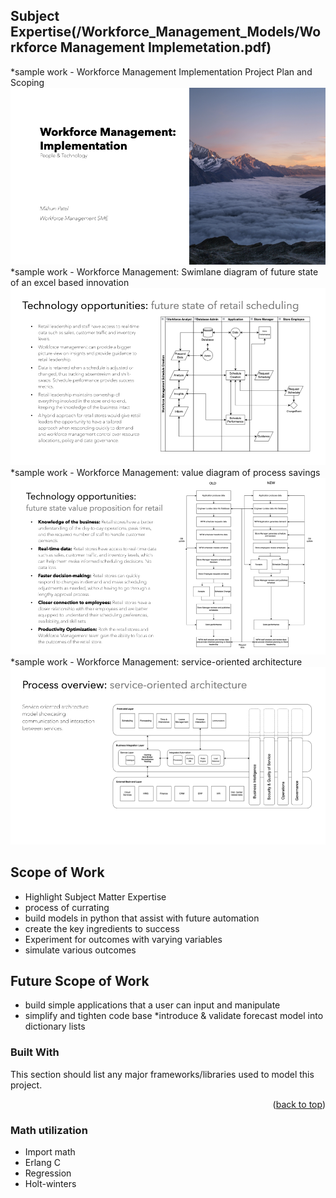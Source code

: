 ## Subject Expertise(/Workforce_Management_Models/Workforce Management Implemetation.pdf) ##
*sample work - Workforce Management Implementation Project Plan and Scoping
![Step 1](Images/MithunP_WFMimplementation.001.png)
*sample work - Workforce Management: Swimlane diagram of future state of an excel based innovation
![Step 2](Images/MithunP_WFMimplementation.010.png)
*sample work - Workforce Management: value diagram of process savings
![Step 3](Images/MithunP_WFMimplementation.011.png)
*sample work - Workforce Management: service-oriented architecture
![Step 4](Images/MithunP_WFMimplementation.019.png)


<!-- ABOUT THE PROJECT -->
## Scope of **Work**
* Highlight Subject Matter Expertise
* process of currating
* build models in python that assist with future automation
* create the key ingredients to success
* Experiment for outcomes with varying variables
* simulate various outcomes

## Future Scope of **Work**
* build simple applications that a user can input and manipulate
* simplify and tighten code base
*introduce & validate forecast model into dictionary lists

### Built With

This section should list any major frameworks/libraries used to model this project. 


<p align="right">(<a href="#readme-top">back to top</a>)</p>

### Math utilization
* Import math
* Erlang C 
* Regression
* Holt-winters
